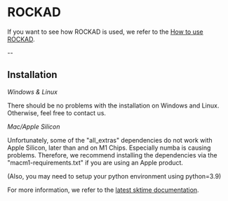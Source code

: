 
# ROCKAD

If you want to see how ROCKAD is used, we refer to the [How to use ROCKAD](./docs/How_to_use_ROCKAD.ipynb).

--

## Installation

*Windows & Linux*

There should be no problems with the installation on Windows and Linux. Otherwise,
feel free to contact us.

*Mac/Apple Silicon*

Unfortunately, some of the "all_extras" dependencies do not work with Apple Silicon, 
later than and on M1 Chips. Especially numba is causing problems. Therefore, we recommend
installing the dependencies via the "macm1-requirements.txt" if you are using an Apple product. 

(Also, you may need to setup your python environment using python=3.9)

For more information, we refer to the [latest sktime documentation](https://www.sktime.net/en/latest/installation.html).

